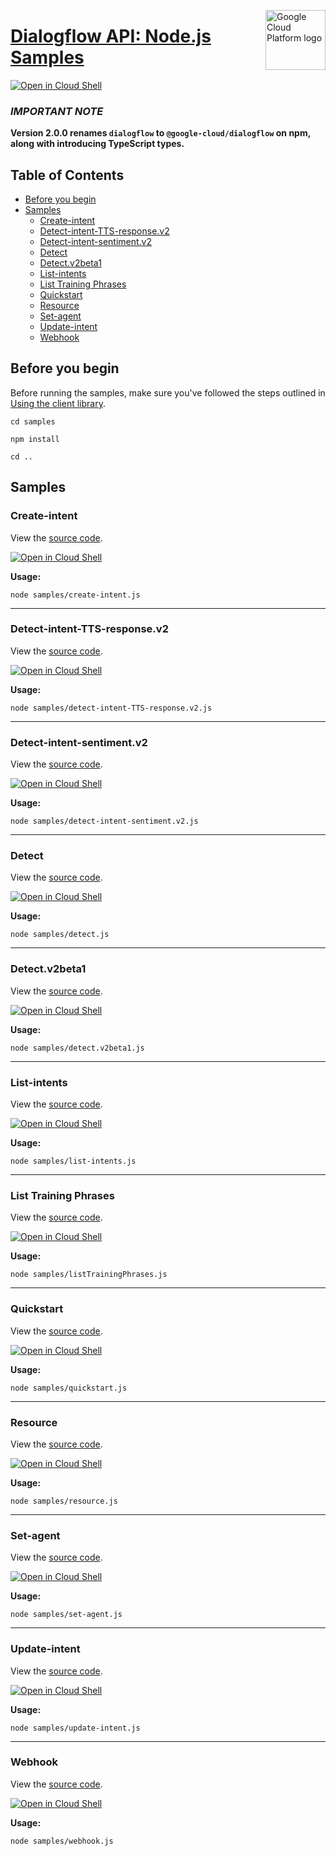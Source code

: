 [//]: # "This README.md file is auto-generated, all changes to this file will be lost."
[//]: # "To regenerate it, use `python -m synthtool`."
<img src="https://avatars2.githubusercontent.com/u/2810941?v=3&s=96" alt="Google Cloud Platform logo" title="Google Cloud Platform" align="right" height="96" width="96"/>

# [Dialogflow API: Node.js Samples](https://github.com/googleapis/nodejs-dialogflow)

[![Open in Cloud Shell][shell_img]][shell_link]

### **_IMPORTANT NOTE_**
**Version 2.0.0 renames `dialogflow` to `@google-cloud/dialogflow` on npm, along with introducing TypeScript types.**

## Table of Contents

* [Before you begin](#before-you-begin)
* [Samples](#samples)
  * [Create-intent](#create-intent)
  * [Detect-intent-TTS-response.v2](#detect-intent-tts-response.v2)
  * [Detect-intent-sentiment.v2](#detect-intent-sentiment.v2)
  * [Detect](#detect)
  * [Detect.v2beta1](#detect.v2beta1)
  * [List-intents](#list-intents)
  * [List Training Phrases](#list-training-phrases)
  * [Quickstart](#quickstart)
  * [Resource](#resource)
  * [Set-agent](#set-agent)
  * [Update-intent](#update-intent)
  * [Webhook](#webhook)

## Before you begin

Before running the samples, make sure you've followed the steps outlined in
[Using the client library](https://github.com/googleapis/nodejs-dialogflow#using-the-client-library).

`cd samples`

`npm install`

`cd ..`

## Samples



### Create-intent

View the [source code](https://github.com/googleapis/nodejs-dialogflow/blob/main/samples/create-intent.js).

[![Open in Cloud Shell][shell_img]](https://console.cloud.google.com/cloudshell/open?git_repo=https://github.com/googleapis/nodejs-dialogflow&page=editor&open_in_editor=samples/create-intent.js,samples/README.md)

__Usage:__


`node samples/create-intent.js`


-----




### Detect-intent-TTS-response.v2

View the [source code](https://github.com/googleapis/nodejs-dialogflow/blob/main/samples/detect-intent-TTS-response.v2.js).

[![Open in Cloud Shell][shell_img]](https://console.cloud.google.com/cloudshell/open?git_repo=https://github.com/googleapis/nodejs-dialogflow&page=editor&open_in_editor=samples/detect-intent-TTS-response.v2.js,samples/README.md)

__Usage:__


`node samples/detect-intent-TTS-response.v2.js`


-----




### Detect-intent-sentiment.v2

View the [source code](https://github.com/googleapis/nodejs-dialogflow/blob/main/samples/detect-intent-sentiment.v2.js).

[![Open in Cloud Shell][shell_img]](https://console.cloud.google.com/cloudshell/open?git_repo=https://github.com/googleapis/nodejs-dialogflow&page=editor&open_in_editor=samples/detect-intent-sentiment.v2.js,samples/README.md)

__Usage:__


`node samples/detect-intent-sentiment.v2.js`


-----




### Detect

View the [source code](https://github.com/googleapis/nodejs-dialogflow/blob/main/samples/detect.js).

[![Open in Cloud Shell][shell_img]](https://console.cloud.google.com/cloudshell/open?git_repo=https://github.com/googleapis/nodejs-dialogflow&page=editor&open_in_editor=samples/detect.js,samples/README.md)

__Usage:__


`node samples/detect.js`


-----




### Detect.v2beta1

View the [source code](https://github.com/googleapis/nodejs-dialogflow/blob/main/samples/detect.v2beta1.js).

[![Open in Cloud Shell][shell_img]](https://console.cloud.google.com/cloudshell/open?git_repo=https://github.com/googleapis/nodejs-dialogflow&page=editor&open_in_editor=samples/detect.v2beta1.js,samples/README.md)

__Usage:__


`node samples/detect.v2beta1.js`


-----




### List-intents

View the [source code](https://github.com/googleapis/nodejs-dialogflow/blob/main/samples/list-intents.js).

[![Open in Cloud Shell][shell_img]](https://console.cloud.google.com/cloudshell/open?git_repo=https://github.com/googleapis/nodejs-dialogflow&page=editor&open_in_editor=samples/list-intents.js,samples/README.md)

__Usage:__


`node samples/list-intents.js`


-----




### List Training Phrases

View the [source code](https://github.com/googleapis/nodejs-dialogflow/blob/main/samples/listTrainingPhrases.js).

[![Open in Cloud Shell][shell_img]](https://console.cloud.google.com/cloudshell/open?git_repo=https://github.com/googleapis/nodejs-dialogflow&page=editor&open_in_editor=samples/listTrainingPhrases.js,samples/README.md)

__Usage:__


`node samples/listTrainingPhrases.js`


-----




### Quickstart

View the [source code](https://github.com/googleapis/nodejs-dialogflow/blob/main/samples/quickstart.js).

[![Open in Cloud Shell][shell_img]](https://console.cloud.google.com/cloudshell/open?git_repo=https://github.com/googleapis/nodejs-dialogflow&page=editor&open_in_editor=samples/quickstart.js,samples/README.md)

__Usage:__


`node samples/quickstart.js`


-----




### Resource

View the [source code](https://github.com/googleapis/nodejs-dialogflow/blob/main/samples/resource.js).

[![Open in Cloud Shell][shell_img]](https://console.cloud.google.com/cloudshell/open?git_repo=https://github.com/googleapis/nodejs-dialogflow&page=editor&open_in_editor=samples/resource.js,samples/README.md)

__Usage:__


`node samples/resource.js`


-----




### Set-agent

View the [source code](https://github.com/googleapis/nodejs-dialogflow/blob/main/samples/set-agent.js).

[![Open in Cloud Shell][shell_img]](https://console.cloud.google.com/cloudshell/open?git_repo=https://github.com/googleapis/nodejs-dialogflow&page=editor&open_in_editor=samples/set-agent.js,samples/README.md)

__Usage:__


`node samples/set-agent.js`


-----




### Update-intent

View the [source code](https://github.com/googleapis/nodejs-dialogflow/blob/main/samples/update-intent.js).

[![Open in Cloud Shell][shell_img]](https://console.cloud.google.com/cloudshell/open?git_repo=https://github.com/googleapis/nodejs-dialogflow&page=editor&open_in_editor=samples/update-intent.js,samples/README.md)

__Usage:__


`node samples/update-intent.js`


-----




### Webhook

View the [source code](https://github.com/googleapis/nodejs-dialogflow/blob/main/samples/webhook.js).

[![Open in Cloud Shell][shell_img]](https://console.cloud.google.com/cloudshell/open?git_repo=https://github.com/googleapis/nodejs-dialogflow&page=editor&open_in_editor=samples/webhook.js,samples/README.md)

__Usage:__


`node samples/webhook.js`






[shell_img]: https://gstatic.com/cloudssh/images/open-btn.png
[shell_link]: https://console.cloud.google.com/cloudshell/open?git_repo=https://github.com/googleapis/nodejs-dialogflow&page=editor&open_in_editor=samples/README.md
[product-docs]: https://cloud.google.com/dialogflow-enterprise/
